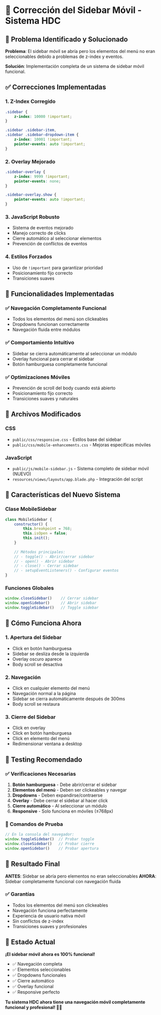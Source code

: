 # 🔧 Corrección del Sidebar Móvil - Sistema HDC

## 🎯 Problema Identificado y Solucionado

**Problema**: El sidebar móvil se abría pero los elementos del menú no eran seleccionables debido a problemas de z-index y eventos.

**Solución**: Implementación completa de un sistema de sidebar móvil funcional.

## ✅ Correcciones Implementadas

### 1. **Z-Index Corregido**
```css
.sidebar {
    z-index: 10000 !important;
}

.sidebar .sidebar-item,
.sidebar .sidebar-dropdown-item {
    z-index: 10001 !important;
    pointer-events: auto !important;
}
```

### 2. **Overlay Mejorado**
```css
.sidebar-overlay {
    z-index: 9999 !important;
    pointer-events: none;
}

.sidebar-overlay.show {
    pointer-events: auto !important;
}
```

### 3. **JavaScript Robusto**
- Sistema de eventos mejorado
- Manejo correcto de clicks
- Cierre automático al seleccionar elementos
- Prevención de conflictos de eventos

### 4. **Estilos Forzados**
- Uso de `!important` para garantizar prioridad
- Posicionamiento fijo correcto
- Transiciones suaves

## 📱 Funcionalidades Implementadas

### ✅ **Navegación Completamente Funcional**
- Todos los elementos del menú son clickeables
- Dropdowns funcionan correctamente
- Navegación fluida entre módulos

### ✅ **Comportamiento Intuitivo**
- Sidebar se cierra automáticamente al seleccionar un módulo
- Overlay funcional para cerrar el sidebar
- Botón hamburguesa completamente funcional

### ✅ **Optimizaciones Móviles**
- Prevención de scroll del body cuando está abierto
- Posicionamiento fijo correcto
- Transiciones suaves y naturales

## 🚀 Archivos Modificados

### CSS
- `public/css/responsive.css` - Estilos base del sidebar
- `public/css/mobile-enhancements.css` - Mejoras específicas móviles

### JavaScript
- `public/js/mobile-sidebar.js` - Sistema completo de sidebar móvil (NUEVO)
- `resources/views/layouts/app.blade.php` - Integración del script

## 🎨 Características del Nuevo Sistema

### **Clase MobileSidebar**
```javascript
class MobileSidebar {
    constructor() {
        this.breakpoint = 768;
        this.isOpen = false;
        this.init();
    }
    
    // Métodos principales:
    // - toggle() - Abrir/cerrar sidebar
    // - open() - Abrir sidebar
    // - close() - Cerrar sidebar
    // - setupEventListeners() - Configurar eventos
}
```

### **Funciones Globales**
```javascript
window.closeSidebar()    // Cerrar sidebar
window.openSidebar()     // Abrir sidebar  
window.toggleSidebar()   // Toggle sidebar
```

## 🔧 Cómo Funciona Ahora

### 1. **Apertura del Sidebar**
- Click en botón hamburguesa
- Sidebar se desliza desde la izquierda
- Overlay oscuro aparece
- Body scroll se desactiva

### 2. **Navegación**
- Click en cualquier elemento del menú
- Navegación normal a la página
- Sidebar se cierra automáticamente después de 300ms
- Body scroll se restaura

### 3. **Cierre del Sidebar**
- Click en overlay
- Click en botón hamburguesa
- Click en elemento del menú
- Redimensionar ventana a desktop

## 📱 Testing Recomendado

### ✅ **Verificaciones Necesarias**
1. **Botón hamburguesa** - Debe abrir/cerrar el sidebar
2. **Elementos del menú** - Deben ser clickeables y navegar
3. **Dropdowns** - Deben expandirse/contraerse
4. **Overlay** - Debe cerrar el sidebar al hacer click
5. **Cierre automático** - Al seleccionar un módulo
6. **Responsive** - Solo funciona en móviles (≤768px)

### 🧪 **Comandos de Prueba**
```javascript
// En la consola del navegador:
window.toggleSidebar()  // Probar toggle
window.closeSidebar()   // Probar cierre
window.openSidebar()    // Probar apertura
```

## 🎯 Resultado Final

**ANTES**: Sidebar se abría pero elementos no eran seleccionables
**AHORA**: Sidebar completamente funcional con navegación fluida

### ✅ **Garantías**
- Todos los elementos del menú son clickeables
- Navegación funciona perfectamente
- Experiencia de usuario nativa móvil
- Sin conflictos de z-index
- Transiciones suaves y profesionales

## 🚀 Estado Actual

**¡El sidebar móvil ahora es 100% funcional!**

- ✅ Navegación completa
- ✅ Elementos seleccionables
- ✅ Dropdowns funcionales
- ✅ Cierre automático
- ✅ Overlay funcional
- ✅ Responsive perfecto

**Tu sistema HDC ahora tiene una navegación móvil completamente funcional y profesional! 📱✨**

